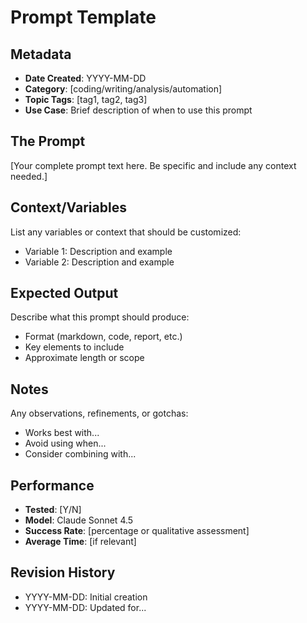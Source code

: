 # Prompt Template

## Metadata
- **Date Created**: YYYY-MM-DD
- **Category**: [coding/writing/analysis/automation]
- **Topic Tags**: [tag1, tag2, tag3]
- **Use Case**: Brief description of when to use this prompt

## The Prompt

[Your complete prompt text here. Be specific and include any context needed.]

## Context/Variables

List any variables or context that should be customized:
- Variable 1: Description and example
- Variable 2: Description and example

## Expected Output

Describe what this prompt should produce:
- Format (markdown, code, report, etc.)
- Key elements to include
- Approximate length or scope

## Notes

Any observations, refinements, or gotchas:
- Works best with...
- Avoid using when...
- Consider combining with...

## Performance
- **Tested**: [Y/N]
- **Model**: Claude Sonnet 4.5
- **Success Rate**: [percentage or qualitative assessment]
- **Average Time**: [if relevant]

## Revision History
- YYYY-MM-DD: Initial creation
- YYYY-MM-DD: Updated for...
